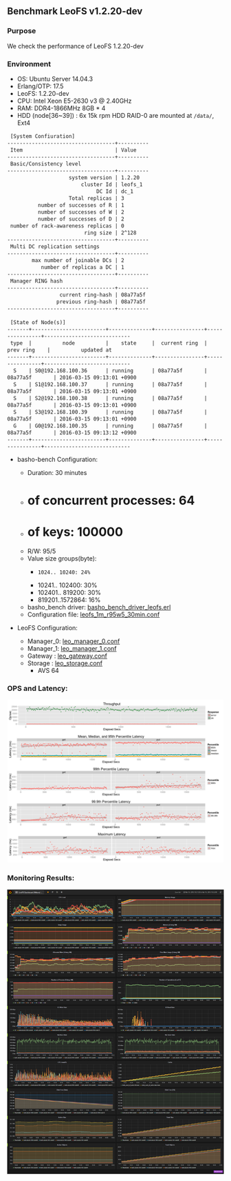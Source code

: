 ## Benchmark LeoFS v1.2.20-dev

### Purpose
We check the performance of LeoFS 1.2.20-dev 

### Environment

* OS: Ubuntu Server 14.04.3
* Erlang/OTP: 17.5
* LeoFS: 1.2.20-dev
* CPU: Intel Xeon E5-2630 v3 @ 2.40GHz
* RAM: DDR4-1866MHz 8GB * 4
* HDD (node[36~39]) : 6x 15k rpm HDD RAID-0 are mounted at `/data/`, Ext4

```
 [System Confiuration]
-----------------------------------+----------
 Item                              | Value
-----------------------------------+----------
 Basic/Consistency level
-----------------------------------+----------
                    system version | 1.2.20
                        cluster Id | leofs_1
                             DC Id | dc_1
                    Total replicas | 3
          number of successes of R | 1
          number of successes of W | 2
          number of successes of D | 2
 number of rack-awareness replicas | 0
                         ring size | 2^128
-----------------------------------+----------
 Multi DC replication settings
-----------------------------------+----------
        max number of joinable DCs | 2
           number of replicas a DC | 1
-----------------------------------+----------
 Manager RING hash
-----------------------------------+----------
                 current ring-hash | 08a77a5f
                previous ring-hash | 08a77a5f
-----------------------------------+----------

 [State of Node(s)]
-------+------------------------+--------------+----------------+----------------+----------------------------
 type  |          node          |    state     |  current ring  |   prev ring    |          updated at
-------+------------------------+--------------+----------------+----------------+----------------------------
  S    | S0@192.168.100.36      | running      | 08a77a5f       | 08a77a5f       | 2016-03-15 09:13:01 +0900
  S    | S1@192.168.100.37      | running      | 08a77a5f       | 08a77a5f       | 2016-03-15 09:13:01 +0900
  S    | S2@192.168.100.38      | running      | 08a77a5f       | 08a77a5f       | 2016-03-15 09:13:01 +0900
  S    | S3@192.168.100.39      | running      | 08a77a5f       | 08a77a5f       | 2016-03-15 09:13:01 +0900
  G    | G0@192.168.100.35      | running      | 08a77a5f       | 08a77a5f       | 2016-03-15 09:13:12 +0900
-------+------------------------+--------------+----------------+----------------+----------------------------

```

* basho-bench Configuration:
    * Duration: 30 minutes
    * # of concurrent processes: 64
    * # of keys: 100000
    * R/W: 95/5
    * Value size groups(byte):
        *     1024.. 10240: 24%
        *   10241.. 102400: 30%
        *  102401.. 819200: 30%
        *  819201..1572864: 16%
    * basho_bench driver: [basho_bench_driver_leofs.erl](https://github.com/leo-project/basho_bench/blob/1.4/src/basho_bench_driver_leofs.erl)
    * Configuration file: [leofs_1m_r95w5_30min.conf](leofs_1m_r95w5_30min.conf)

* LeoFS Configuration:
    * Manager_0: [leo_manager_0.conf](conf/leo_manager_0.conf)
    * Manager_1: [leo_manager_1.conf](conf/leo_manager_1.conf)
    * Gateway  : [leo_gateway.conf](conf/leo_gateway_0.conf)
    * Storage  : [leo_storage.conf](conf/leo_storage_0.conf)
      * AVS 64

### OPS and Latency:

![ops-latency](summary.png)

### Monitoring Results:

![monitoring-results](grafana.png)
